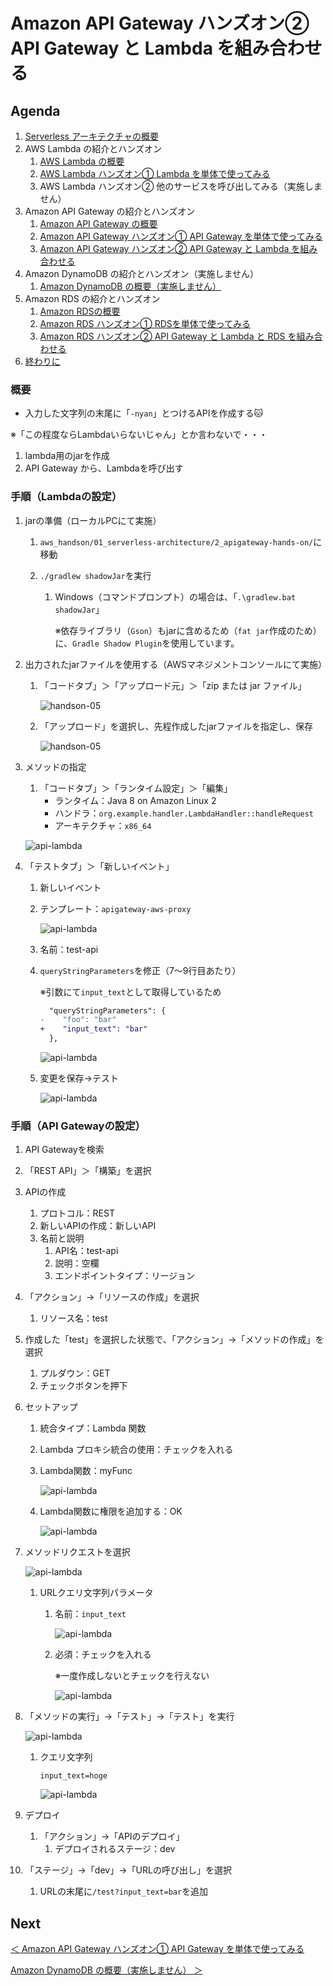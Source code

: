 # Amazon API Gateway ハンズオン② API Gateway と Lambda を組み合わせる

## Agenda

1. [Serverless アーキテクチャの概要](./01_serverless.md)
2. AWS Lambda の紹介とハンズオン
   1. [AWS Lambda の概要](./10_lambda.md)
   2. [AWS Lambda ハンズオン① Lambda を単体で使ってみる](./11_lambda_1.md)
   3. AWS Lambda ハンズオン② 他のサービスを呼び出してみる（実施しません）
3. Amazon API Gateway の紹介とハンズオン
   1. [Amazon API Gateway の概要](./20_apigateway.md)
   2. [Amazon API Gateway ハンズオン① API Gateway を単体で使ってみる](./21_apigateway_1.md)
   3. [Amazon API Gateway ハンズオン② API Gateway と Lambda を組み合わせる](./22_apigateway_2.md)
4. Amazon DynamoDB の紹介とハンズオン（実施しません）
   1. [Amazon DynamoDB の概要（実施しません）](./30_dynamodb.md)
5. Amazon RDS の紹介とハンズオン
   1. [Amazon RDSの概要](./40_rds.md)
   2. [Amazon RDS ハンズオン① RDSを単体で使ってみる](./41_rds_1.md)
   3. [Amazon RDS ハンズオン② API Gateway と Lambda と RDS を組み合わせる](./42_rds_2.md)
6. [終わりに](./99_end.md)



### 概要

* 入力した文字列の末尾に「`-nyan`」とつけるAPIを作成する:cat:

※「この程度ならLambdaいらないじゃん」とか言わないで・・・



1. lambda用のjarを作成
2. API Gateway から、Lambdaを呼び出す



### 手順（Lambdaの設定）

1. jarの準備（ローカルPCにて実施）

   1. `aws_handson/01_serverless-architecture/2_apigateway-hands-on/`に移動

   2. `./gradlew shadowJar`を実行

      1. Windows（コマンドプロンプト）の場合は、「`.\gradlew.bat shadowJar`」

         ※依存ライブラリ（`Gson`）もjarに含めるため（`fat jar`作成のため）に、`Gradle Shadow Plugin`を使用しています。

2. 出力されたjarファイルを使用する（AWSマネジメントコンソールにて実施）

   1. 「コードタブ」＞「アップロード元」＞「zip または jar ファイル」

      ![handson-05](C:\Users\nobu\Desktop\会社\90_勉強\AWS-L\aws-handson\01_serverless-architecture\img\lambda_handson_05_1.png)

   2. 「アップロード」を選択し、先程作成したjarファイルを指定し、保存

      ![handson-05](./img/lambda_handson_05.png)

3. メソッドの指定

   1. 「コードタブ」＞「ランタイム設定」＞「編集」
      * ランタイム：Java 8 on Amazon Linux 2
      * ハンドラ：`org.example.handler.LambdaHandler::handleRequest`
      * アーキテクチャ：`x86_64`

   ![api-lambda](./img/api-lambda_01.png)

4. 「テストタブ」＞「新しいイベント」

   1. 新しいイベント

   2. テンプレート：`apigateway-aws-proxy`

      ![api-lambda](./img/api-lambda_02.png)

   3. 名前：test-api

   4. `queryStringParameters`を修正（7～9行目あたり）

      ※引数にて`input_text`として取得しているため

      ```diff
        "queryStringParameters": {
      -    "foo": "bar"
      +    "input_text": "bar"
        },
      ```

      ![api-lambda](./img/api-lambda_03.png)

   5. 変更を保存→テスト

      ![api-lambda](./img/api-lambda_04.png)



### 手順（API Gatewayの設定）

1. API Gatewayを検索

2. 「REST API」＞「構築」を選択

3. APIの作成

   1. プロトコル：REST
   2. 新しいAPIの作成：新しいAPI
   3. 名前と説明
      1. API名：test-api
      2. 説明：空欄
      3. エンドポイントタイプ：リージョン

4. 「アクション」→「リソースの作成」を選択

   1. リソース名：test

5. 作成した「test」を選択した状態で、「アクション」→「メソッドの作成」を選択

   1. プルダウン：GET
   2. チェックボタンを押下

6. セットアップ

   1. 統合タイプ：Lambda 関数

   2. Lambda プロキシ統合の使用：チェックを入れる

   3. Lambda関数：myFunc

      ![api-lambda](./img/api-lambda_05.png)

   4. Lambda関数に権限を追加する：OK

      ![api-lambda](./img/api-lambda_06.png)

7. メソッドリクエストを選択

   ![api-lambda](./img/api-lambda_07.png)

   1. URLクエリ文字列パラメータ

      1. 名前：`input_text`

         ![api-lambda](./img/api-lambda_08.png)

      2. 必須：チェックを入れる

         ※一度作成しないとチェックを行えない

         ![api-lambda](./img/api-lambda_09.png)

8. 「メソッドの実行」→「テスト」→「テスト」を実行

   ![api-lambda](./img/api-lambda_10.png)

   1. クエリ文字列

      `input_text=hoge`

      ![api-lambda](./img/api-lambda_11.png)

9. デプロイ

   1. 「アクション」→「APIのデプロイ」
      1. デプロイされるステージ：dev

10. 「ステージ」→「dev」→「URLの呼び出し」を選択

    1. URLの末尾に`/test?input_text=bar`を追加



## Next

[＜ Amazon API Gateway ハンズオン① API Gateway を単体で使ってみる](./21_apigateway_1.md)

[Amazon DynamoDB の概要（実施しません） ＞](./30_dynamodb.md)

